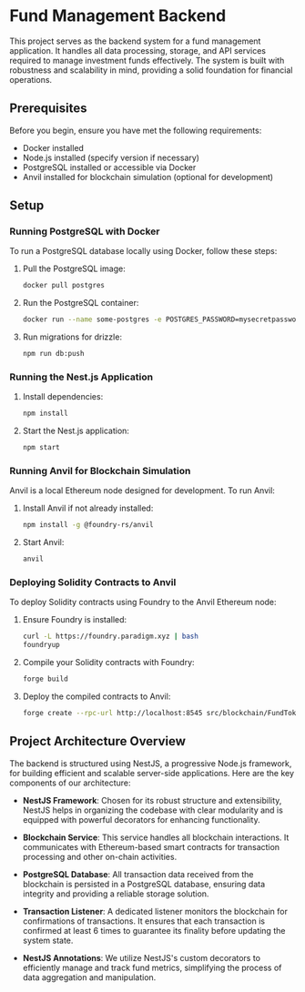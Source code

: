 # Fund Management Backend

This project serves as the backend system for a fund management application. It handles all data processing, storage, and API services required to manage investment funds effectively. The system is built with robustness and scalability in mind, providing a solid foundation for financial operations.

## Prerequisites

Before you begin, ensure you have met the following requirements:
- Docker installed
- Node.js installed (specify version if necessary)
- PostgreSQL installed or accessible via Docker
- Anvil installed for blockchain simulation (optional for development)

## Setup

### Running PostgreSQL with Docker

To run a PostgreSQL database locally using Docker, follow these steps:

1. Pull the PostgreSQL image:
   ```bash
   docker pull postgres
   ```
2. Run the PostgreSQL container:
   ```bash
   docker run --name some-postgres -e POSTGRES_PASSWORD=mysecretpassword -d postgres
   ```
3. Run migrations for drizzle:
   ```bash
   npm run db:push
   ```

### Running the Nest.js Application

1. Install dependencies:
   ```bash
   npm install
   ```
2. Start the Nest.js application:
   ```bash
   npm start
   ```

### Running Anvil for Blockchain Simulation

Anvil is a local Ethereum node designed for development. To run Anvil:

1. Install Anvil if not already installed:
   ```bash
   npm install -g @foundry-rs/anvil
   ```
2. Start Anvil:
   ```bash
   anvil
   ```

### Deploying Solidity Contracts to Anvil

To deploy Solidity contracts using Foundry to the Anvil Ethereum node:

1. Ensure Foundry is installed:
   ```bash
   curl -L https://foundry.paradigm.xyz | bash
   foundryup
   ```
2. Compile your Solidity contracts with Foundry:
   ```bash
   forge build
   ```
3. Deploy the compiled contracts to Anvil:
   ```bash
   forge create --rpc-url http://localhost:8545 src/blockchain/FundToken.sol:FundToken
   ```


## Project Architecture Overview

The backend is structured using NestJS, a progressive Node.js framework, for building efficient and scalable server-side applications. Here are the key components of our architecture:

- **NestJS Framework**: Chosen for its robust structure and extensibility, NestJS helps in organizing the codebase with clear modularity and is equipped with powerful decorators for enhancing functionality.

- **Blockchain Service**: This service handles all blockchain interactions. It communicates with Ethereum-based smart contracts for transaction processing and other on-chain activities.

- **PostgreSQL Database**: All transaction data received from the blockchain is persisted in a PostgreSQL database, ensuring data integrity and providing a reliable storage solution.

- **Transaction Listener**: A dedicated listener monitors the blockchain for confirmations of transactions. It ensures that each transaction is confirmed at least 6 times to guarantee its finality before updating the system state.

- **NestJS Annotations**: We utilize NestJS's custom decorators to efficiently manage and track fund metrics, simplifying the process of data aggregation and manipulation.


